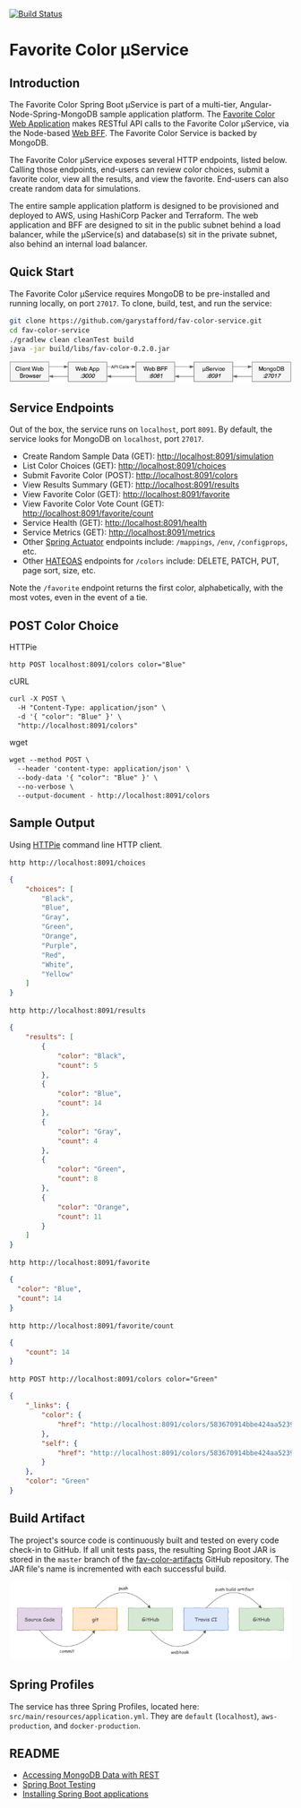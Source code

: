 [![Build Status](https://travis-ci.org/garystafford/fav-color-service.svg?branch=master)](https://travis-ci.org/garystafford/fav-color-service)

# Favorite Color μService

## Introduction

The Favorite Color Spring Boot μService is part of a multi-tier, Angular-Node-Spring-MongoDB sample application platform. The [Favorite Color Web Application](https://github.com/garystafford/fav-color-ngweb) makes RESTful API calls to the Favorite Color μService, via the Node-based [Web BFF](https://github.com/garystafford/fav-color-bff). The Favorite Color Service is backed by MongoDB.

The Favorite Color μService exposes several HTTP endpoints, listed below. Calling those endpoints, end-users can review color choices, submit a favorite color, view all the results, and view the favorite. End-users can also create random data for simulations.

The entire sample application platform is designed to be provisioned and deployed to AWS, using HashiCorp Packer and Terraform. The web application and BFF are designed to sit in the public subnet behind a load balancer, while the μService(s) and database(s) sit in the private subnet, also behind an internal load balancer.

## Quick Start

The Favorite Color μService requires MongoDB to be pre-installed and running locally, on port `27017`. To clone, build, test, and run the service:

```bash
git clone https://github.com/garystafford/fav-color-service.git
cd fav-color-service
./gradlew clean cleanTest build
java -jar build/libs/fav-color-0.2.0.jar
```

![Local Architecture](local-bff.png)

## Service Endpoints

Out of the box, the service runs on `localhost`, port `8091`. By default, the service looks for MongoDB on `localhost`, port `27017`.

- Create Random Sample Data (GET): <http://localhost:8091/simulation>
- List Color Choices (GET): <http://localhost:8091/choices>
- Submit Favorite Color (POST): <http://localhost:8091/colors>
- View Results Summary (GET): <http://localhost:8091/results>
- View Favorite Color (GET): <http://localhost:8091/favorite>
- View Favorite Color Vote Count (GET): <http://localhost:8091/favorite/count>
- Service Health (GET): <http://localhost:8091/health>
- Service Metrics (GET): <http://localhost:8091/metrics>
- Other [Spring Actuator](http://docs.spring.io/spring-boot/docs/current/reference/htmlsingle/#production-ready) endpoints include: `/mappings`, `/env`, `/configprops`, etc.
- Other [HATEOAS](https://spring.io/guides/gs/rest-hateoas) endpoints for `/colors` include: DELETE, PATCH, PUT, page sort, size, etc.

Note the `/favorite` endpoint returns the first color, alphabetically, with the most votes, even in the event of a tie.

## POST Color Choice

HTTPie

```text
http POST localhost:8091/colors color="Blue"
```

cURL

```text
curl -X POST \
  -H "Content-Type: application/json" \
  -d '{ "color": "Blue" }' \
  "http://localhost:8091/colors"
```

wget

```text
wget --method POST \
  --header 'content-type: application/json' \
  --body-data '{ "color": "Blue" }' \
  --no-verbose \
  --output-document - http://localhost:8091/colors
```

## Sample Output

Using [HTTPie](https://httpie.org/) command line HTTP client.

`http http://localhost:8091/choices`

```json
{
    "choices": [
        "Black",
        "Blue",
        "Gray",
        "Green",
        "Orange",
        "Purple",
        "Red",
        "White",
        "Yellow"
    ]
}
```

`http http://localhost:8091/results`

```json
{
    "results": [
        {
            "color": "Black",
            "count": 5
        },
        {
            "color": "Blue",
            "count": 14
        },
        {
            "color": "Gray",
            "count": 4
        },
        {
            "color": "Green",
            "count": 8
        },
        {
            "color": "Orange",
            "count": 11
        }
    ]
}
```

`http http://localhost:8091/favorite`

```json
{
  "color": "Blue",
  "count": 14
}
```

`http http://localhost:8091/favorite/count`

```json
{
    "count": 14
}
```

`http POST http://localhost:8091/colors color="Green"`

```json
{
    "_links": {
        "color": {
            "href": "http://localhost:8091/colors/583670914bbe424aa52396c7"
        },
        "self": {
            "href": "http://localhost:8091/colors/583670914bbe424aa52396c7"
        }
    },
    "color": "Green"
}
```

## Build Artifact

The project's source code is continuously built and tested on every code check-in to GitHub. If all unit tests pass, the resulting Spring Boot JAR is stored in the `master` branch of the [fav-color-artifacts](https://github.com/garystafford/fav-color-artifacts) GitHub repository. The JAR file's name is incremented with each successful build.

![Continuous Integration Pipeline](CI.png)

## Spring Profiles

The service has three Spring Profiles, located here: `src/main/resources/application.yml`. They are `default` (`localhost`), `aws-production`, and `docker-production`.

## README

- [Accessing MongoDB Data with REST](https://spring.io/guides/gs/accessing-mongodb-data-rest/)
- [Spring Boot Testing](http://docs.spring.io/spring-boot/docs/current/reference/htmlsingle/#boot-features-testing)
- [Installing Spring Boot applications](https://docs.spring.io/spring-boot/docs/current/reference/html/deployment-install.html#deployment-install)
